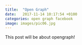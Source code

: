 ```yaml
---
title:  "Open Graph"
date:   2017-11-14 10:17:54 +0100
categories: open graph facebook
image: images/pic06.jpg
---
```

This post will be about opengraph!
